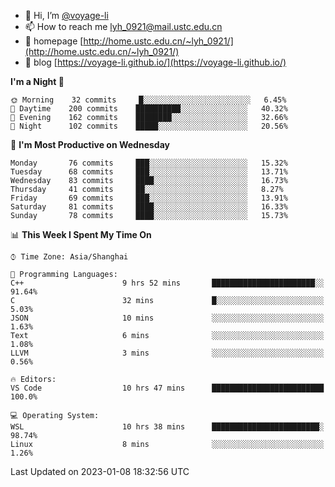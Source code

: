 - 👋 Hi, I’m [@voyage-li](https://github.com/voyage-li/)
- 📫 How to reach me [lyh_0921@mail.ustc.edu.cn](mailto:lyh_0921@mail.ustc.edu.cn)
- 👯 homepage [http://home.ustc.edu.cn/~lyh_0921/](http://home.ustc.edu.cn/~lyh_0921/)
- 🥤 blog [https://voyage-li.github.io/](https://voyage-li.github.io/)

<!--START_SECTION:waka-->
**I'm a Night 🦉** 

```text
🌞 Morning    32 commits     █░░░░░░░░░░░░░░░░░░░░░░░░   6.45% 
🌆 Daytime    200 commits    ██████████░░░░░░░░░░░░░░░   40.32% 
🌃 Evening    162 commits    ████████░░░░░░░░░░░░░░░░░   32.66% 
🌙 Night      102 commits    █████░░░░░░░░░░░░░░░░░░░░   20.56%

```
📅 **I'm Most Productive on Wednesday** 

```text
Monday       76 commits     ███░░░░░░░░░░░░░░░░░░░░░░   15.32% 
Tuesday      68 commits     ███░░░░░░░░░░░░░░░░░░░░░░   13.71% 
Wednesday    83 commits     ████░░░░░░░░░░░░░░░░░░░░░   16.73% 
Thursday     41 commits     ██░░░░░░░░░░░░░░░░░░░░░░░   8.27% 
Friday       69 commits     ███░░░░░░░░░░░░░░░░░░░░░░   13.91% 
Saturday     81 commits     ████░░░░░░░░░░░░░░░░░░░░░   16.33% 
Sunday       78 commits     ████░░░░░░░░░░░░░░░░░░░░░   15.73%

```


📊 **This Week I Spent My Time On** 

```text
⌚︎ Time Zone: Asia/Shanghai

💬 Programming Languages: 
C++                      9 hrs 52 mins       ███████████████████████░░   91.64% 
C                        32 mins             █░░░░░░░░░░░░░░░░░░░░░░░░   5.03% 
JSON                     10 mins             ░░░░░░░░░░░░░░░░░░░░░░░░░   1.63% 
Text                     6 mins              ░░░░░░░░░░░░░░░░░░░░░░░░░   1.08% 
LLVM                     3 mins              ░░░░░░░░░░░░░░░░░░░░░░░░░   0.56%

🔥 Editors: 
VS Code                  10 hrs 47 mins      █████████████████████████   100.0%

💻 Operating System: 
WSL                      10 hrs 38 mins      ████████████████████████░   98.74% 
Linux                    8 mins              ░░░░░░░░░░░░░░░░░░░░░░░░░   1.26%

```


 Last Updated on 2023-01-08 18:32:56 UTC
<!--END_SECTION:waka-->